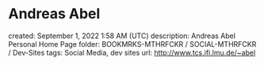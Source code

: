 # Andreas Abel

created: September 1, 2022 1:58 AM (UTC)
description: Andreas Abel Personal Home Page
folder: BOOKMRKS-MTHRFCKR / SOCIAL-MTHRFCKR / Dev-Sites
tags: Social Media, dev sites
url: http://www.tcs.ifi.lmu.de/~abel